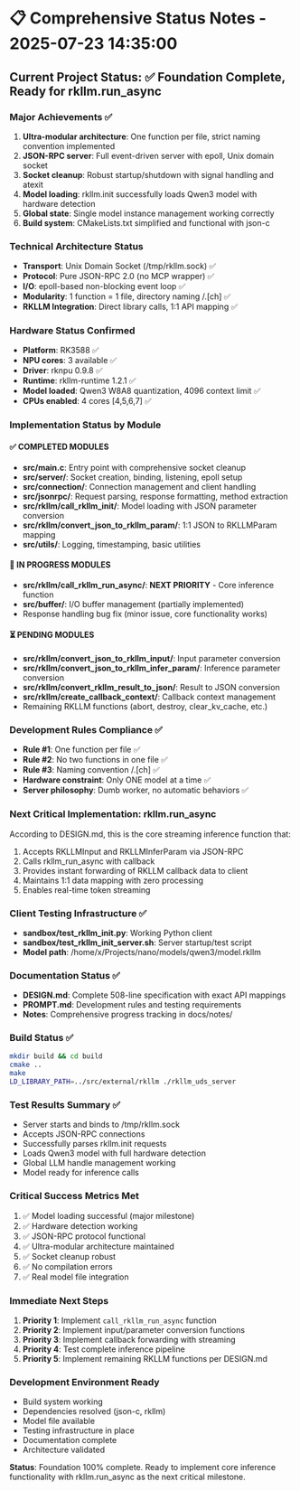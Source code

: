 # 📋 Comprehensive Status Notes - 2025-07-23 14:35:00

## Current Project Status: ✅ Foundation Complete, Ready for rkllm.run_async

### Major Achievements ✅
1. **Ultra-modular architecture**: One function per file, strict naming convention implemented
2. **JSON-RPC server**: Full event-driven server with epoll, Unix domain socket
3. **Socket cleanup**: Robust startup/shutdown with signal handling and atexit
4. **Model loading**: rkllm.init successfully loads Qwen3 model with hardware detection
5. **Global state**: Single model instance management working correctly
6. **Build system**: CMakeLists.txt simplified and functional with json-c

### Technical Architecture Status
- **Transport**: Unix Domain Socket (/tmp/rkllm.sock) ✅
- **Protocol**: Pure JSON-RPC 2.0 (no MCP wrapper) ✅  
- **I/O**: epoll-based non-blocking event loop ✅
- **Modularity**: 1 function = 1 file, directory naming <name>/<name>.[ch] ✅
- **RKLLM Integration**: Direct library calls, 1:1 API mapping ✅

### Hardware Status Confirmed
- **Platform**: RK3588 ✅
- **NPU cores**: 3 available ✅
- **Driver**: rknpu 0.9.8 ✅
- **Runtime**: rkllm-runtime 1.2.1 ✅
- **Model loaded**: Qwen3 W8A8 quantization, 4096 context limit ✅
- **CPUs enabled**: 4 cores [4,5,6,7] ✅

### Implementation Status by Module

#### ✅ COMPLETED MODULES
- **src/main.c**: Entry point with comprehensive socket cleanup
- **src/server/**: Socket creation, binding, listening, epoll setup
- **src/connection/**: Connection management and client handling
- **src/jsonrpc/**: Request parsing, response formatting, method extraction
- **src/rkllm/call_rkllm_init/**: Model loading with JSON parameter conversion
- **src/rkllm/convert_json_to_rkllm_param/**: 1:1 JSON to RKLLMParam mapping
- **src/utils/**: Logging, timestamping, basic utilities

#### 🔄 IN PROGRESS MODULES  
- **src/rkllm/call_rkllm_run_async/**: **NEXT PRIORITY** - Core inference function
- **src/buffer/**: I/O buffer management (partially implemented)
- Response handling bug fix (minor issue, core functionality works)

#### ⏳ PENDING MODULES
- **src/rkllm/convert_json_to_rkllm_input/**: Input parameter conversion
- **src/rkllm/convert_json_to_rkllm_infer_param/**: Inference parameter conversion  
- **src/rkllm/convert_rkllm_result_to_json/**: Result to JSON conversion
- **src/rkllm/create_callback_context/**: Callback context management
- Remaining RKLLM functions (abort, destroy, clear_kv_cache, etc.)

### Development Rules Compliance ✅
- **Rule #1**: One function per file ✅
- **Rule #2**: No two functions in one file ✅  
- **Rule #3**: Naming convention <name>/<name>.[ch] ✅
- **Hardware constraint**: Only ONE model at a time ✅
- **Server philosophy**: Dumb worker, no automatic behaviors ✅

### Next Critical Implementation: rkllm.run_async

According to DESIGN.md, this is the core streaming inference function that:
1. Accepts RKLLMInput and RKLLMInferParam via JSON-RPC
2. Calls rkllm_run_async with callback
3. Provides instant forwarding of RKLLM callback data to client
4. Maintains 1:1 data mapping with zero processing
5. Enables real-time token streaming

### Client Testing Infrastructure ✅
- **sandbox/test_rkllm_init.py**: Working Python client
- **sandbox/test_rkllm_init_server.sh**: Server startup/test script
- **Model path**: /home/x/Projects/nano/models/qwen3/model.rkllm

### Documentation Status ✅
- **DESIGN.md**: Complete 508-line specification with exact API mappings
- **PROMPT.md**: Development rules and testing requirements
- **Notes**: Comprehensive progress tracking in docs/notes/

### Build Status ✅
```bash
mkdir build && cd build
cmake ..
make
LD_LIBRARY_PATH=../src/external/rkllm ./rkllm_uds_server
```

### Test Results Summary ✅
- Server starts and binds to /tmp/rkllm.sock
- Accepts JSON-RPC connections 
- Successfully parses rkllm.init requests
- Loads Qwen3 model with full hardware detection
- Global LLM handle management working
- Model ready for inference calls

### Critical Success Metrics Met
1. ✅ Model loading successful (major milestone)
2. ✅ Hardware detection working  
3. ✅ JSON-RPC protocol functional
4. ✅ Ultra-modular architecture maintained
5. ✅ Socket cleanup robust
6. ✅ No compilation errors
7. ✅ Real model file integration

### Immediate Next Steps
1. **Priority 1**: Implement `call_rkllm_run_async` function
2. **Priority 2**: Implement input/parameter conversion functions
3. **Priority 3**: Implement callback forwarding with streaming
4. **Priority 4**: Test complete inference pipeline
5. **Priority 5**: Implement remaining RKLLM functions per DESIGN.md

### Development Environment Ready
- Build system working
- Dependencies resolved (json-c, rkllm)
- Model file available
- Testing infrastructure in place
- Documentation complete
- Architecture validated

**Status**: Foundation 100% complete. Ready to implement core inference functionality with rkllm.run_async as the next critical milestone.